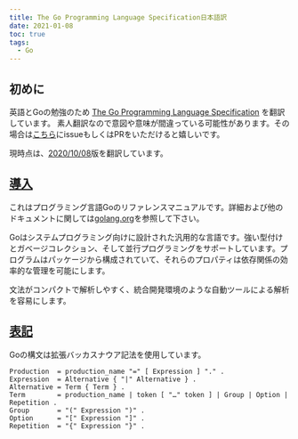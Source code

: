 ```yaml
---
title: The Go Programming Language Specification日本語訳
date: 2021-01-08
toc: true
tags: 
  - Go
---
```


## 初めに
英語とGoの勉強のため [The Go Programming Language Specification](https://golang.org/ref/spec) を翻訳しています。
素人翻訳なので意図や意味が間違っている可能性があります。その場合は[こちら](https://github.com/skanehira/blog)にissueもしくはPRをいただけると嬉しいです。

現時点は、[2020/10/08](https://github.com/golang/go/blob/2b9b2720b89d493dbf8725d0ae6664ac7835b3af/doc/go_spec.html)版を翻訳しています。

## [導入](https://golang.org/ref/spec#Introduction)
これはプログラミング言語Goのリファレンスマニュアルです。詳細および他のドキュメントに関しては[golang.org](https://golang.org)を参照して下さい。

Goはシステムプログラミング向けに設計された汎用的な言語です。強い型付けとガベージコレクション、そして並行プログラミングをサポートしています。プログラムはパッケージから構成されていて、それらのプロパティは依存関係の効率的な管理を可能にします。

文法がコンパクトで解析しやすく、統合開発環境のような自動ツールによる解析を容易にします。

## [表記](https://golang.org/ref/spec#Notation)
Goの構文は拡張バッカスナウア記法を使用しています。

```
Production  = production_name "=" [ Expression ] "." .
Expression  = Alternative { "|" Alternative } .
Alternative = Term { Term } .
Term        = production_name | token [ "…" token ] | Group | Option | Repetition .
Group       = "(" Expression ")" .
Option      = "[" Expression "]" .
Repetition  = "{" Expression "}" .
```

